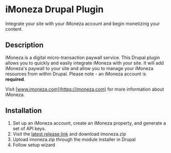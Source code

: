 # iMoneza Drupal Plugin

Integrate your site with your iMoneza account and begin monetizing your content.

## Description

iMoneza is a digital micro-transaction paywall service. This Drupal plugin allows you to quickly and easily integrate iMoneza with your site. 
It will add iMoneza's paywall to your site and allow you to manage your iMoneza resources from within Drupal. 
Please note - an iMoneza account is **required**.

Visit [www.imoneza.com](https://imoneza.com) for more information about iMoneza.

## Installation

1. Set up an iMoneza account, create an iMoneza property, and generate a set of API keys.
2. Visit the [latest release link](https://github.com/iMoneza/drupal-imoneza/releases/latest) and download imoneza.zip
3. Upload imoneza.zip through the module installer in Drupal
4. Follow setup wizard